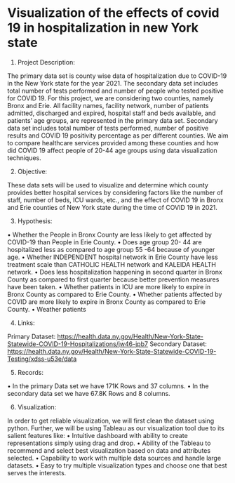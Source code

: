 # Visualization of the effects of covid 19 in hospitalization in new York state


1.	Project Description:

The primary data set is county wise data of hospitalization due to COVID-19 in the New York state for the year 2021. The secondary data set includes total number of tests performed and number of people who tested positive for COVID 19. For this project, we are considering two counties, namely Bronx and Erie. 
All facility names, facility network, number of patients admitted, discharged and expired, hospital staff and beds available, and patients’ age groups, are represented in the primary data set. Secondary data set includes total number of tests performed, number of positive results and COVID 19 positivity percentage as per different counties. We aim to compare healthcare services provided among these counties and how did COVID 19 affect people of 20-44 age groups using data visualization techniques. 

2.	Objective:

These data sets will be used to visualize and determine which county provides better hospital services by considering factors like the number of staff, number of beds, ICU wards, etc., and the effect of COVID 19 in Bronx and Erie counties of New York state during the time of COVID 19 in 2021.

3.	Hypothesis:

•	Whether the People in Bronx County are less likely to get affected by COVID-19 than People in Erie County.
•	Does age group 20- 44 are hospitalized less as compared to age group 55 -64 because of younger age.
•	Whether INDEPENDENT hospital network in Erie County have less treatment scale than CATHOLIC HEALTH network and KALEIDA HEALTH network.
•	Does less hospitalization happening in second quarter in Bronx County as compared to first quarter because better prevention measures have been taken.
•	Whether patients in ICU are more likely to expire in Bronx County as compared to Erie County.
•	Whether patients affected by COVID are more likely to expire in Bronx County as compared to Erie County.
•	Weather patients 

4.	Links:

Primary Dataset: https://health.data.ny.gov/Health/New-York-State-Statewide-COVID-19-Hospitalizations/jw46-jpb7
Secondary Dataset: https://health.data.ny.gov/Health/New-York-State-Statewide-COVID-19-Testing/xdss-u53e/data

5.	Records:

•	In the primary Data set we have 171K Rows and 37 columns.
•	In the secondary data set we have 67.8K Rows and 8 columns.


6.	Visualization: 

In order to get reliable visualization, we will first clean the dataset using python.
Further, we will be using Tableau as our visualization tool due to its salient features like:
•	Intuitive dashboard with ability to create representations simply using drag and drop.
•	Ability of the Tableau to recommend and select best visualization based on data and attributes selected.
•	Capability to work with multiple data sources and handle large datasets.
•	Easy to try multiple visualization types and choose one that best serves the interests.
